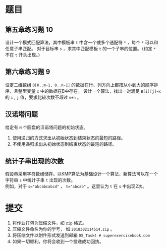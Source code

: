 # 题目

## 第五章练习题 10
设计一个模式匹配算法，其中模板串 ```t``` 中含一个或多个通配符 ```*``` ，每个 ```*``` 可以和任意子串匹配。
对于目标串 ```s``` ，求其中匹配模板 ```t``` 的一个子串的位置。（约定 ```*``` 不在 ```t``` 开头出现。）

## 第六章练习题 9
设定二维数组 ```B[0..m-1, 0..n-1]``` 的数据在行、列方向上都按从小到大的顺序排序，且整型变量 ```x``` 中的数据在B中存在。
设计一个算法，找出一对满足 ```B[i][j]=x``` 的 ```i``` , ```j``` 值，要求比较次数不超过 ```m+n``` 。

## 汉诺塔问题
给定有 ```N``` 个圆盘的汉诺塔问题的初始状态。
1. 使用递归的方式求出从初始状态到结束状态的最短的路径。
2. 不使用递归求出从初始状态到结束状态的最短的路径。

## 统计子串出现的次数
假设串采用字符数组储存。以KMP算法为基础设计一个算法，新算法可以在一个字符串 ```s``` 中统计子串 ```t``` 出现的次数。  
例如，对于 ```s="abcabcabcd"``` ， ```t="abcab"``` 。这里认为 ```t``` 在 ```s``` 中出现2次。

# 提交
1. 将作业打包为压缩文件，如 ```zip``` 格式。
2. 压缩文件命名为你的学号， 如 ```2018302114514.zip``` 。 
3. 将压缩文件以附件形式发送到邮箱 ```DS_Task4 # superexercisebook.com```
4. 如果一切顺利，你将会收到一个投递成功回执。